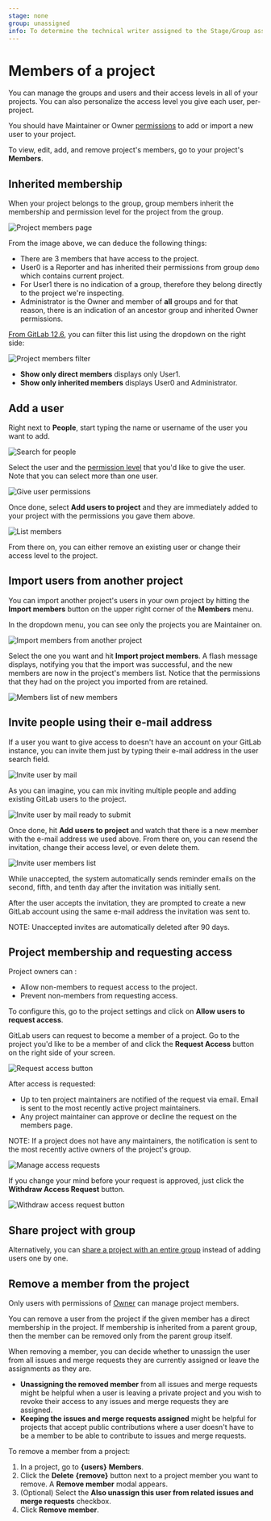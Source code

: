 ```yaml
---
stage: none
group: unassigned
info: To determine the technical writer assigned to the Stage/Group associated with this page, see https://about.gitlab.com/handbook/engineering/ux/technical-writing/#assignments
---
```


# Members of a project

You can manage the groups and users and their access levels in all of your
projects. You can also personalize the access level you give each user,
per-project.

You should have Maintainer or Owner [permissions](../../permissions.md) to add
or import a new user to your project.

To view, edit, add, and remove project's members, go to your
project's **Members**.

## Inherited membership

When your project belongs to the group, group members inherit the membership and permission
level for the project from the group.

![Project members page](img/project_members.png)

From the image above, we can deduce the following things:

- There are 3 members that have access to the project.
- User0 is a Reporter and has inherited their permissions from group `demo`
  which contains current project.
- For User1 there is no indication of a group, therefore they belong directly
  to the project we're inspecting.
- Administrator is the Owner and member of **all** groups and for that reason,
  there is an indication of an ancestor group and inherited Owner permissions.

[From GitLab 12.6](https://gitlab.com/gitlab-org/gitlab/-/issues/21727), you can filter this list
using the dropdown on the right side:

![Project members filter](img/project_members_filter_v12_6.png)

- **Show only direct members** displays only User1.
- **Show only inherited members** displays User0 and Administrator.

## Add a user

Right next to **People**, start typing the name or username of the user you
want to add.

![Search for people](img/add_user_search_people.png)

Select the user and the [permission level](../../permissions.md)
that you'd like to give the user. Note that you can select more than one user.

![Give user permissions](img/add_user_give_permissions.png)

Once done, select **Add users to project** and they are immediately added to
your project with the permissions you gave them above.

![List members](img/add_user_list_members.png)

From there on, you can either remove an existing user or change their access
level to the project.

## Import users from another project

You can import another project's users in your own project by hitting the
**Import members** button on the upper right corner of the **Members** menu.

In the dropdown menu, you can see only the projects you are Maintainer on.

![Import members from another project](img/add_user_import_members_from_another_project.png)

Select the one you want and hit **Import project members**. A flash message
displays, notifying you that the import was successful, and the new members
are now in the project's members list. Notice that the permissions that they
had on the project you imported from are retained.

![Members list of new members](img/add_user_imported_members.png)

## Invite people using their e-mail address

If a user you want to give access to doesn't have an account on your GitLab
instance, you can invite them just by typing their e-mail address in the
user search field.

![Invite user by mail](img/add_user_email_search.png)

As you can imagine, you can mix inviting multiple people and adding existing
GitLab users to the project.

![Invite user by mail ready to submit](img/add_user_email_ready.png)

Once done, hit **Add users to project** and watch that there is a new member
with the e-mail address we used above. From there on, you can resend the
invitation, change their access level, or even delete them.

![Invite user members list](img/add_user_email_accept.png)

While unaccepted, the system automatically sends reminder emails on the second, fifth,
and tenth day after the invitation was initially sent.

After the user accepts the invitation, they are prompted to create a new
GitLab account using the same e-mail address the invitation was sent to.

NOTE:
Unaccepted invites are automatically deleted after 90 days.

## Project membership and requesting access

Project owners can :

- Allow non-members to request access to the project.
- Prevent non-members from requesting access.

To configure this, go to the project settings and click on **Allow users to request access**.

GitLab users can request to become a member of a project. Go to the project you'd
like to be a member of and click the **Request Access** button on the right
side of your screen.

![Request access button](img/request_access_button.png)

After access is requested:

- Up to ten project maintainers are notified of the request via email.
  Email is sent to the most recently active project maintainers.
- Any project maintainer can approve or decline the request on the members page.

NOTE:
If a project does not have any maintainers, the notification is sent to the
most recently active owners of the project's group.

![Manage access requests](img/access_requests_management.png)

If you change your mind before your request is approved, just click the
**Withdraw Access Request** button.

![Withdraw access request button](img/withdraw_access_request_button.png)

## Share project with group

Alternatively, you can [share a project with an entire group](share_project_with_groups.md) instead of adding users one by one.

## Remove a member from the project

Only users with permissions of [Owner](../../permissions.md#group-members-permissions) can manage
project members.

You can remove a user from the project if the given member has a direct membership in the project.
If membership is inherited from a parent group, then the member can be removed only from the parent
group itself.

When removing a member, you can decide whether to unassign the user from all issues and merge
requests they are currently assigned or leave the assignments as they are.

- **Unassigning the removed member** from all issues and merge requests might be helpful when a user
  is leaving a private project and you wish to revoke their access to any issues and merge requests
  they are assigned.
- **Keeping the issues and merge requests assigned** might be helpful for projects that accept public
  contributions where a user doesn't have to be a member to be able to contribute to issues and
  merge requests.

To remove a member from a project:

1. In a project, go to **{users}** **Members**.
1. Click the **Delete** **{remove}** button next to a project member you want to remove.
   A **Remove member** modal appears.
1. (Optional) Select the **Also unassign this user from related issues and merge requests** checkbox.
1. Click **Remove member**.
